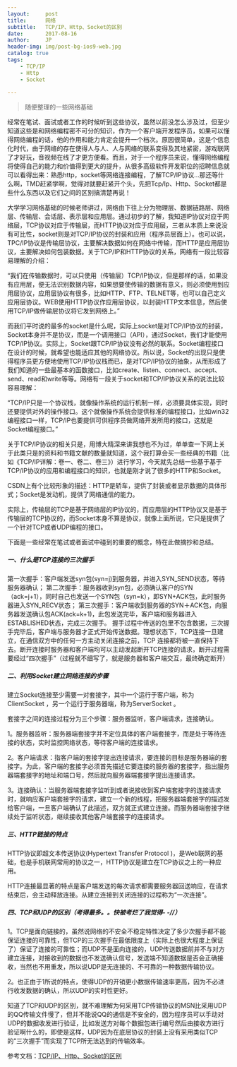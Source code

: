 ```yaml
---
layout:     post
title:      网络
subtitle:   TCP/IP、Http、Socket的区别
date:       2017-08-16
author:     JP
header-img: img/post-bg-ios9-web.jpg
catalog: true
tags:
    - TCP/IP
    - Http
    - Socket
    
---
```


>随便整理的一些网络基础

经常在笔试、面试或者工作的时候听到这些协议，虽然以前没怎么涉及过，但至少知道这些是和网络编程密不可分的知识，作为一个客户端开发程序员，如果可以懂得网络编程的话，他的作用和能力肯定会提升一个档次。原因很简单，这是个信息化时代，由于网络的存在使得人与人、人与网络的联系变得及其地紧密，游戏联网了才好玩，音视频在线了才更方便看。而且，对于一个程序员来说，懂得网络编程将使得自己的能力和价值得到更大的提升，从很多高级软件开发职位的招聘信息就可以看得出来：熟悉http，socket等网络连接编程，了解TCP/IP协议...那还等什么啊，TMD赶紧学啊，觉得对就要赶紧开个头，先把Tcp/Ip、Http、Socket都是些什么东西以及它们之间的区别搞清楚再说！

大学学习网络基础的时候老师讲过，网络由下往上分为物理层、数据链路层、网络层、传输层、会话层、表示层和应用层。通过初步的了解，我知道IP协议对应于网络层，TCP协议对应于传输层，而HTTP协议对应于应用层，三者从本质上来说没有可比性，socket则是对TCP/IP协议的封装和应用（程序员层面上）。也可以说，TPC/IP协议是传输层协议，主要解决数据如何在网络中传输，而HTTP是应用层协议，主要解决如何包装数据。关于TCP/IP和HTTP协议的关系，网络有一段比较容易理解的介绍：

  “我们在传输数据时，可以只使用（传输层）TCP/IP协议，但是那样的话，如果没有应用层，便无法识别数据内容，如果想要使传输的数据有意义，则必须使用到应用层协议，应用层协议有很多，比如HTTP、FTP、TELNET等，也可以自己定义应用层协议。WEB使用HTTP协议作应用层协议，以封装HTTP文本信息，然后使用TCP/IP做传输层协议将它发到网络上。”

  而我们平时说的最多的socket是什么呢，实际上socket是对TCP/IP协议的封装，Socket本身并不是协议，而是一个调用接口（API），通过Socket，我们才能使用TCP/IP协议。实际上，Socket跟TCP/IP协议没有必然的联系。Socket编程接口在设计的时候，就希望也能适应其他的网络协议。所以说，Socket的出现只是使得程序员更方便地使用TCP/IP协议栈而已，是对TCP/IP协议的抽象，从而形成了我们知道的一些最基本的函数接口，比如create、listen、connect、accept、send、read和write等等。网络有一段关于socket和TCP/IP协议关系的说法比较容易理解：

  “TCP/IP只是一个协议栈，就像操作系统的运行机制一样，必须要具体实现，同时还要提供对外的操作接口。这个就像操作系统会提供标准的编程接口，比如win32编程接口一样，TCP/IP也要提供可供程序员做网络开发所用的接口，这就是Socket编程接口。”

  关于TCP/IP协议的相关只是，用博大精深来讲我想也不为过，单单查一下网上关于此类只是的资料和书籍文献的数量就知道，这个我打算会买一些经典的书籍（比如《TCP/IP详解：卷一、卷二、卷三》）进行学习，今天就先总结一些基于基于TCP/IP协议的应用和编程接口的知识，也就是刚才说了很多的HTTP和Socket。

  CSDN上有个比较形象的描述：HTTP是轿车，提供了封装或者显示数据的具体形式；Socket是发动机，提供了网络通信的能力。

  实际上，传输层的TCP是基于网络层的IP协议的，而应用层的HTTP协议又是基于传输层的TCP协议的，而Socket本身不算是协议，就像上面所说，它只是提供了一个针对TCP或者UDP编程的接口。

 

下面是一些经常在笔试或者面试中碰到的重要的概念，特在此做摘抄和总结。


##### 一、什么是TCP连接的三次握手

第一次握手：客户端发送syn包(syn=j)到服务器，并进入SYN_SEND状态，等待服务器确认；
第二次握手：服务器收到syn包，必须确认客户的SYN（ack=j+1），同时自己也发送一个SYN包（syn=k），即SYN+ACK包，此时服务器进入SYN_RECV状态；
第三次握手：客户端收到服务器的SYN＋ACK包，向服务器发送确认包ACK(ack=k+1)，此包发送完毕，客户端和服务器进入ESTABLISHED状态，完成三次握手。
  握手过程中传送的包里不包含数据，三次握手完毕后，客户端与服务器才正式开始传送数据。理想状态下，TCP连接一旦建立，在通信双方中的任何一方主动关闭连接之前，TCP 连接都将被一直保持下去。断开连接时服务器和客户端均可以主动发起断开TCP连接的请求，断开过程需要经过“四次握手”（过程就不细写了，就是服务器和客户端交互，最终确定断开）

 

##### 二、利用Socket建立网络连接的步骤

建立Socket连接至少需要一对套接字，其中一个运行于客户端，称为ClientSocket ，另一个运行于服务器端，称为ServerSocket 。

套接字之间的连接过程分为三个步骤：服务器监听，客户端请求，连接确认。

1。服务器监听：服务器端套接字并不定位具体的客户端套接字，而是处于等待连接的状态，实时监控网络状态，等待客户端的连接请求。

2。客户端请求：指客户端的套接字提出连接请求，要连接的目标是服务器端的套接字。为此，客户端的套接字必须首先描述它要连接的服务器的套接字，指出服务器端套接字的地址和端口号，然后就向服务器端套接字提出连接请求。

3。连接确认：当服务器端套接字监听到或者说接收到客户端套接字的连接请求时，就响应客户端套接字的请求，建立一个新的线程，把服务器端套接字的描述发给客户端，一旦客户端确认了此描述，双方就正式建立连接。而服务器端套接字继续处于监听状态，继续接收其他客户端套接字的连接请求。

 

##### 三、HTTP链接的特点

HTTP协议即超文本传送协议(Hypertext Transfer Protocol )，是Web联网的基础，也是手机联网常用的协议之一，HTTP协议是建立在TCP协议之上的一种应用。

HTTP连接最显著的特点是客户端发送的每次请求都需要服务器回送响应，在请求结束后，会主动释放连接。从建立连接到关闭连接的过程称为“一次连接”。

 

##### 四、TCP和UDP的区别（考得最多。。快被考烂了我觉得- -//）

1。TCP是面向链接的，虽然说网络的不安全不稳定特性决定了多少次握手都不能保证连接的可靠性，但TCP的三次握手在最低限度上（实际上也很大程度上保证了）保证了连接的可靠性；而UDP不是面向连接的，UDP传送数据前并不与对方建立连接，对接收到的数据也不发送确认信号，发送端不知道数据是否会正确接收，当然也不用重发，所以说UDP是无连接的、不可靠的一种数据传输协议。

2。也正由于1所说的特点，使得UDP的开销更小数据传输速率更高，因为不必进行收发数据的确认，所以UDP的实时性更好。

 

知道了TCP和UDP的区别，就不难理解为何采用TCP传输协议的MSN比采用UDP的QQ传输文件慢了，但并不能说QQ的通信是不安全的，因为程序员可以手动对UDP的数据收发进行验证，比如发送方对每个数据包进行编号然后由接收方进行验证啊什么的，即使是这样，UDP因为在底层协议的封装上没有采用类似TCP的“三次握手”而实现了TCP所无法达到的传输效率。


参考文档：[TCP/IP、Http、Socket的区别](http://lib.csdn.net/article/computernetworks/20534)
 